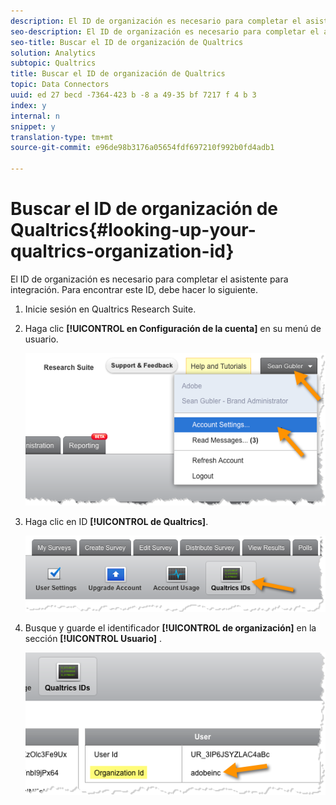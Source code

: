 ```yaml
---
description: El ID de organización es necesario para completar el asistente para integración. Para encontrar este ID, debe hacer lo siguiente.
seo-description: El ID de organización es necesario para completar el asistente para integración. Para encontrar este ID, debe hacer lo siguiente.
seo-title: Buscar el ID de organización de Qualtrics
solution: Analytics
subtopic: Qualtrics
title: Buscar el ID de organización de Qualtrics
topic: Data Connectors
uuid: ed 27 becd -7364-423 b -8 a 49-35 bf 7217 f 4 b 3
index: y
internal: n
snippet: y
translation-type: tm+mt
source-git-commit: e96de98b3176a05654fdf697210f992b0fd4adb1

---
```



# Buscar el ID de organización de Qualtrics{#looking-up-your-qualtrics-organization-id}

El ID de organización es necesario para completar el asistente para integración. Para encontrar este ID, debe hacer lo siguiente.

1. Inicie sesión en Qualtrics Research Suite.
1. Haga clic **[!UICONTROL en Configuración de la cuenta]** en su menú de usuario.

   ![](assets/qualtrics-org-id-1.png)

1. Haga clic en ID **[!UICONTROL de Qualtrics]**.

   ![](assets/qualtrics-org-id-2.png)

1. Busque y guarde el identificador **[!UICONTROL de organización]** en la sección **[!UICONTROL Usuario]** .

   ![](assets/qualtrics-org-id-3.png)

